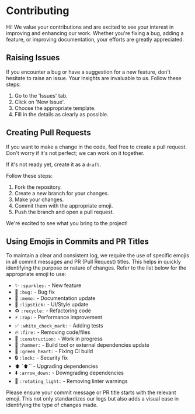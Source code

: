 # Contributing
Hi! We value your contributions and are excited to see your interest in improving and enhancing our work. Whether you're fixing a bug, adding a feature, or improving documentation, your efforts are greatly appreciated.

## Raising Issues
If you encounter a bug or have a suggestion for a new feature, don't hesitate to raise an issue. Your insights are invaluable to us. Follow these steps:

1. Go to the 'Issues' tab.
2. Click on 'New Issue'.
3. Choose the appropriate template.
4. Fill in the details as clearly as possible.

## Creating Pull Requests
If you want to make a change in the code, feel free to create a pull request. Don't worry if it's not perfect; we can work on it together. 

If it's not ready yet, create it as a `draft`.

Follow these steps:

1. Fork the repository.
2. Create a new branch for your changes.
3. Make your changes.
4. Commit them with the appropriate emoji.
5. Push the branch and open a pull request.

We're excited to see what you bring to the project!

## Using Emojis in Commits and PR Titles
To maintain a clear and consistent log, we require the use of specific emojis in all commit messages and PR (Pull Request) titles. This helps in quickly identifying the purpose or nature of changes. Refer to the list below for the appropriate emoji to use:

- :sparkles: `:sparkles:` - New feature
- :bug: `:bug:` - Bug fix
- :memo: `:memo:` - Documentation update
- :lipstick: `:lipstick:` - UI/Style update
- :recycle: `:recycle:` - Refactoring code
- :zap: `:zap:` - Performance improvement
- :white_check_mark: `:white_check_mark:` - Adding tests
- :fire: `:fire:` - Removing code/files
- :construction: `:construction:` - Work in progress
- :hammer: `:hammer:` - Build tool or external dependencies update
- :green_heart: `:green_heart:` - Fixing CI build
- :lock: `:lock:` - Security fix
- :arrow_up: `:arrow_up:`` - Upgrading dependencies
- :arrow_down: ``:arrow_down:`` - Downgrading dependencies
- :rotating_light: ``:rotating_light:`` - Removing linter warnings

Please ensure your commit message or PR title starts with the relevant emoji. This not only standardizes our logs but also adds a visual ease in identifying the type of changes made.
